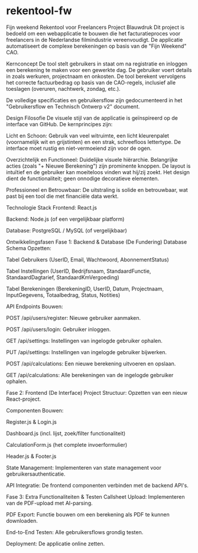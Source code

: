 # rekentool-fw
Fijn weekend Rekentool voor Freelancers
Project Blauwdruk
Dit project is bedoeld om een webapplicatie te bouwen die het facturatieproces voor freelancers in de Nederlandse filmindustrie vereenvoudigt. De applicatie automatiseert de complexe berekeningen op basis van de "Fijn Weekend" CAO.

Kernconcept
De tool stelt gebruikers in staat om na registratie en inloggen een berekening te maken voor een gewerkte dag. De gebruiker voert details in zoals werkuren, projectnaam en onkosten. De tool berekent vervolgens het correcte factuurbedrag op basis van de CAO-regels, inclusief alle toeslagen (overuren, nachtwerk, zondag, etc.).

De volledige specificaties en gebruikersflow zijn gedocumenteerd in het "Gebruikersflow en Technisch Ontwerp v2" document.

Design Filosofie
De visuele stijl van de applicatie is geïnspireerd op de interface van GitHub. De kernprincipes zijn:

Licht en Schoon: Gebruik van veel witruimte, een licht kleurenpalet (voornamelijk wit en grijstinten) en een strak, schreefloos lettertype. De interface moet rustig en niet-vermoeiend zijn voor de ogen.

Overzichtelijk en Functioneel: Duidelijke visuele hiërarchie. Belangrijke acties (zoals "+ Nieuwe Berekening") zijn prominente knoppen. De layout is intuïtief en de gebruiker kan moeiteloos vinden wat hij/zij zoekt. Het design dient de functionaliteit; geen onnodige decoratieve elementen.

Professioneel en Betrouwbaar: De uitstraling is solide en betrouwbaar, wat past bij een tool die met financiële data werkt.

Technologie Stack
Frontend: React.js

Backend: Node.js (of een vergelijkbaar platform)

Database: PostgreSQL / MySQL (of vergelijkbaar)

Ontwikkelingsfasen
Fase 1: Backend & Database (De Fundering)
Database Schema Opzetten:

Tabel Gebruikers (UserID, Email, Wachtwoord, AbonnementStatus)

Tabel Instellingen (UserID, Bedrijfsnaam, StandaardFunctie, StandaardDagtarief, StandaardKmVergoeding)

Tabel Berekeningen (BerekeningID, UserID, Datum, Projectnaam, InputGegevens, Totaalbedrag, Status, Notities)

API Endpoints Bouwen:

POST /api/users/register: Nieuwe gebruiker aanmaken.

POST /api/users/login: Gebruiker inloggen.

GET /api/settings: Instellingen van ingelogde gebruiker ophalen.

PUT /api/settings: Instellingen van ingelogde gebruiker bijwerken.

POST /api/calculations: Een nieuwe berekening uitvoeren en opslaan.

GET /api/calculations: Alle berekeningen van de ingelogde gebruiker ophalen.

Fase 2: Frontend (De Interface)
Project Structuur: Opzetten van een nieuw React-project.

Componenten Bouwen:

Register.js & Login.js

Dashboard.js (incl. lijst, zoek/filter functionaliteit)

CalculationForm.js (het complete invoerformulier)

Header.js & Footer.js

State Management: Implementeren van state management voor gebruikersauthenticatie.

API Integratie: De frontend componenten verbinden met de backend API's.

Fase 3: Extra Functionaliteiten & Testen
Callsheet Upload: Implementeren van de PDF-upload met AI-parsing.

PDF Export: Functie bouwen om een berekening als PDF te kunnen downloaden.

End-to-End Testen: Alle gebruikersflows grondig testen.

Deployment: De applicatie online zetten.
